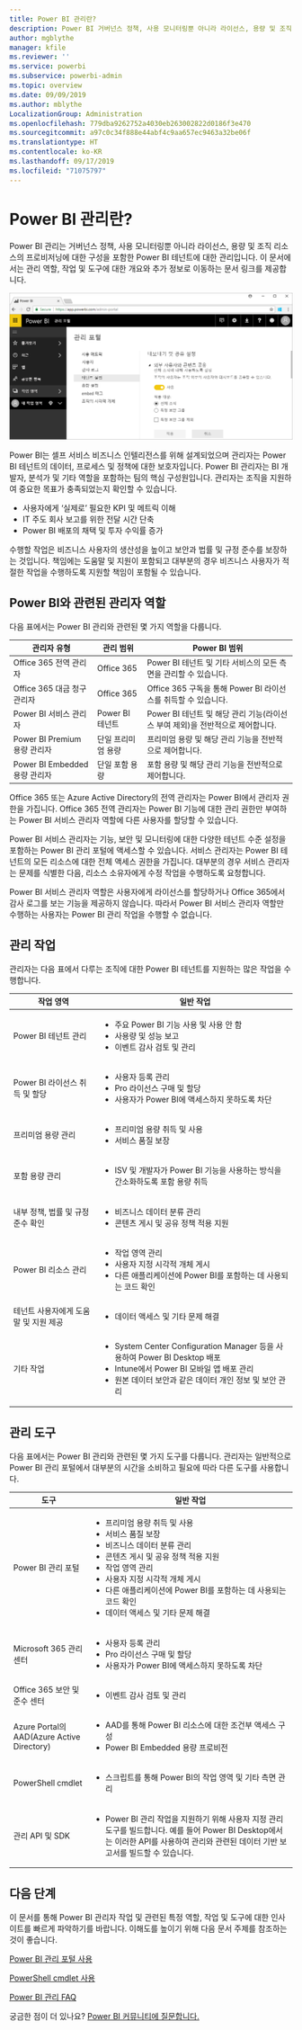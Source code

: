 ```yaml
---
title: Power BI 관리란?
description: Power BI 거버넌스 정책, 사용 모니터링뿐 아니라 라이선스, 용량 및 조직 리소스의 프로비저닝에 대한 구성을 알아봅니다.
author: mgblythe
manager: kfile
ms.reviewer: ''
ms.service: powerbi
ms.subservice: powerbi-admin
ms.topic: overview
ms.date: 09/09/2019
ms.author: mblythe
LocalizationGroup: Administration
ms.openlocfilehash: 779dba9262752a4030eb263002822d0186f3e470
ms.sourcegitcommit: a97c0c34f888e44abf4c9aa657ec9463a32be06f
ms.translationtype: HT
ms.contentlocale: ko-KR
ms.lasthandoff: 09/17/2019
ms.locfileid: "71075797"
---
```

# <a name="what-is-power-bi-administration"></a>Power BI 관리란?

Power BI 관리는 거버넌스 정책, 사용 모니터링뿐 아니라 라이선스, 용량 및 조직 리소스의 프로비저닝에 대한 구성을 포함한 Power BI 테넌트에 대한 관리입니다. 이 문서에서는 관리 역할, 작업 및 도구에 대한 개요와 추가 정보로 이동하는 문서 링크를 제공합니다.

![Power BI 관리 포털](media/service-admin-administering-power-bi-in-your-organization/admin-portal.png)

Power BI는 셀프 서비스 비즈니스 인텔리전스를 위해 설계되었으며 관리자는 Power BI 테넌트의 데이터, 프로세스 및 정책에 대한 보호자입니다. Power BI 관리자는 BI 개발자, 분석가 및 기타 역할을 포함하는 팀의 핵심 구성원입니다. 관리자는 조직을 지원하여 중요한 목표가 충족되었는지 확인할 수 있습니다.

- 사용자에게 ‘실제로’ 필요한 KPI 및 메트릭 이해 
- IT 주도 회사 보고를 위한 전달 시간 단축
- Power BI 배포의 채택 및 투자 수익률 증가

수행할 작업은 비즈니스 사용자의 생산성을 높이고 보안과 법률 및 규정 준수를 보장하는 것입니다. 책임에는 도움말 및 지원이 포함되고 대부분의 경우 비즈니스 사용자가 적절한 작업을 수행하도록 지원할 책임이 포함될 수 있습니다.

## <a name="administrator-roles-related-to-power-bi"></a>Power BI와 관련된 관리자 역할

다음 표에서는 Power BI 관리와 관련된 몇 가지 역할을 다룹니다.

| **관리자 유형** | **관리 범위** | **Power BI 범위** |
| --- | --- | --- |
| Office 365 전역 관리자 | Office 365 | Power BI 테넌트 및 기타 서비스의 모든 측면을 관리할 수 있습니다. |
| Office 365 대금 청구 관리자 | Office 365 | Office 365 구독을 통해 Power BI 라이선스를 취득할 수 있습니다. |
| Power BI 서비스 관리자 | Power BI 테넌트 | Power BI 테넌트 및 해당 관리 기능(라이선스 부여 제외)을 전반적으로 제어합니다. |
| Power BI Premium 용량 관리자 | 단일 프리미엄 용량 | 프리미엄 용량 및 해당 관리 기능을 전반적으로 제어합니다. |
| Power BI Embedded 용량 관리자 | 단일 포함 용량 | 포함 용량 및 해당 관리 기능을 전반적으로 제어합니다. |

Office 365 또는 Azure Active Directory의 전역 관리자는 Power BI에서 관리자 권한을 가집니다. Office 365 전역 관리자는 Power BI 기능에 대한 관리 권한만 부여하는 Power BI 서비스 관리자 역할에 다른 사용자를 할당할 수 있습니다.

Power BI 서비스 관리자는 기능, 보안 및 모니터링에 대한 다양한 테넌트 수준 설정을 포함하는 Power BI 관리 포털에 액세스할 수 있습니다. 서비스 관리자는 Power BI 테넌트의 모든 리소스에 대한 전체 액세스 권한을 가집니다. 대부분의 경우 서비스 관리자는 문제를 식별한 다음, 리소스 소유자에게 수정 작업을 수행하도록 요청합니다.

Power BI 서비스 관리자 역할은 사용자에게 라이선스를 할당하거나 Office 365에서 감사 로그를 보는 기능을 제공하지 않습니다. 따라서 Power BI 서비스 관리자 역할만 수행하는 사용자는 Power BI 관리 작업을 수행할 수 없습니다.

## <a name="administrative-tasks"></a>관리 작업

관리자는 다음 표에서 다루는 조직에 대한 Power BI 테넌트를 지원하는 많은 작업을 수행합니다.

| **작업 영역** | **일반 작업** |
| --- | --- |
| Power BI 테넌트 관리 |<ul><li>주요 Power BI 기능 사용 및 사용 안 함<br><li>사용량 및 성능 보고<br><li>이벤트 감사 검토 및 관리</ul>|
| Power BI 라이선스 취득 및 할당 |<ul><li>사용자 등록 관리<br><li>Pro 라이선스 구매 및 할당<br><li>사용자가 Power BI에 액세스하지 못하도록 차단</ul>|
| 프리미엄 용량 관리 |<ul><li>프리미엄 용량 취득 및 사용<br><li>서비스 품질 보장|
| 포함 용량 관리 |<ul><li>ISV 및 개발자가 Power BI 기능을 사용하는 방식을 간소화하도록 포함 용량 취득</ul>|
| 내부 정책, 법률 및 규정 준수 확인 | <ul><li>비즈니스 데이터 분류 관리<br><li>콘텐츠 게시 및 공유 정책 적용 지원</ul>|
| Power BI 리소스 관리 |<ul><li>작업 영역 관리<br><li>사용자 지정 시각적 개체 게시<br><li>다른 애플리케이션에 Power BI를 포함하는 데 사용되는 코드 확인|
| 테넌트 사용자에게 도움말 및 지원 제공 |<ul><li>데이터 액세스 및 기타 문제 해결</ul>|
| 기타 작업 |<ul><li>System Center Configuration Manager 등을 사용하여 Power BI Desktop 배포<br><li>Intune에서 Power BI 모바일 앱 배포 관리<br><li>원본 데이터 보안과 같은 데이터 개인 정보 및 보안 관리</ul>|

## <a name="administrative-tools"></a>관리 도구

다음 표에서는 Power BI 관리와 관련된 몇 가지 도구를 다룹니다. 관리자는 일반적으로 Power BI 관리 포털에서 대부분의 시간을 소비하고 필요에 따라 다른 도구를 사용합니다.

| **도구** | **일반 작업** |
| --- | --- |
| Power BI 관리 포털 |<ul><li>프리미엄 용량 취득 및 사용</li><li>서비스 품질 보장</li><li>비즈니스 데이터 분류 관리</li><li>콘텐츠 게시 및 공유 정책 적용 지원</li><li>작업 영역 관리<br><li>사용자 지정 시각적 개체 게시</li><li>다른 애플리케이션에 Power BI를 포함하는 데 사용되는 코드 확인</li><li>데이터 액세스 및 기타 문제 해결</li></ul>|
| Microsoft 365 관리 센터 |<ul><li>사용자 등록 관리</li><li>Pro 라이선스 구매 및 할당</li><li>사용자가 Power BI에 액세스하지 못하도록 차단</li></ul>|
| Office 365 보안 및 준수 센터 |<ul><li>이벤트 감사 검토 및 관리</li></ul>|
| Azure Portal의 AAD(Azure Active Directory) |<ul><li>AAD를 통해 Power BI 리소스에 대한 조건부 액세스 구성</li><li>Power BI Embedded 용량 프로비전</li></ul>|
| PowerShell cmdlet |<ul><li>스크립트를 통해 Power BI의 작업 영역 및 기타 측면 관리</li></ul>|
| 관리 API 및 SDK |<ul><li>Power BI 관리 작업을 지원하기 위해 사용자 지정 관리 도구를 빌드합니다. 예를 들어 Power BI Desktop에서는 이러한 API를 사용하여 관리와 관련된 데이터 기반 보고서를 빌드할 수 있습니다.</li></ul>|

## <a name="next-steps"></a>다음 단계

이 문서를 통해 Power BI 관리자 작업 및 관련된 특정 역할, 작업 및 도구에 대한 인사이트를 빠르게 파악하기를 바랍니다. 이해도를 높이기 위해 다음 문서 주제를 참조하는 것이 좋습니다.

[Power BI 관리 포털 사용](service-admin-portal.md)

[PowerShell cmdlet 사용](/powershell/power-bi/overview)

[Power BI 관리 FAQ](service-admin-faq.md)

궁금한 점이 더 있나요? [Power BI 커뮤니티에 질문합니다.](http://community.powerbi.com/)
